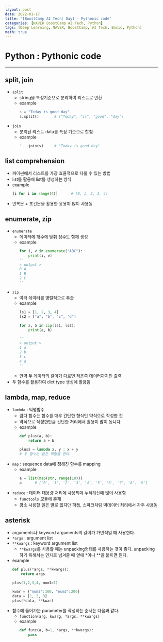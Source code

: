 ```yaml
---
layout: post
date: 2022-01-17
title: "[BoostCamp AI Tech] Day1 - Pythonic code"
categories: [NAVER BoostCamp AI Tech, Python]
tags: [Deep Learning, NAVER, BoostCamp, AI Tech, Basic, Python]
math: true
---
```


# Python : Pythonic code

---

## split, join
- `split` 
    - string을 특정기준으로 분리하여 리스트로 반환
    - example
        ```python
        s = "Today is good day"
        s.split()       # ["Today", "is", "good", "day"]
        ```
- `join`
    - 분리된 리스트 data를 특정 기준으로 합침
    - example
        ```python
        ' '.join(s)     # "Today is good day"
        ```

## list comprehension
- 파이썬에서 리스트를 가장 효율적으로 다룰 수 있는 방법
- list를 활용해 list를 생성하는 방식
- example
    ```python
    [i for i in range(4)]      # [0, 1, 2, 3, 4]
    ```
- 반복문 + 조건문을 활용한 응용이 많이 사용됨

## enumerate, zip
- `enumerate`
    - 데이터에 개수에 맞춰 정수도 함께 생성
    - example
        ```python
        for i, v in enumerate("ABC"):
            print(i, v)
        '''
        < output >
        0 A
        1 B
        2 C
        '''
        ```
- `zip`
    - 여러 데이터를 병렬적으로 추출
    - example
        ```python
        ls1 = [1, 2, 3, 4]
        ls2 = ["a", "b", "c", "d"]

        for a, b in zip(ls1, ls2):
            print(a, b)

        '''
        < output >
        1 a
        2 b
        3 c
        4 d
        '''
        ```
    - 만약 두 데이터의 길이가 다르면 적은쪽 데이터까지만 출력
- 두 함수를 활용하여 dict type 생성에 활용됨

## lambda, map, reduce
- `lambda` : 익명함수
    - 람다 함수는 함수를 매우 간단한 형식인 약식으로 작성한 것
    - 약식으로 작성한만큼 간단한 처리에서 활용이 많이 됩니다.
    - example
        ```python
        def plus(a, b):
            return a + b
        
        plus2 = lambda x, y : x + y
        # 두 함수는 같은 역할을 한다.
        ```
- `map` : sequence data에 정해진 함수를 mapping
    - example
        ```python
        a = list(map(str, range(10)))
        a      # ['0', '1', '2', '3', '4', '5', '6', '7', '8', '9']
        ```
- `reduce` : 데이터 대용량 처리에 사용되며 누적계산에 많이 사용함
    - `functools` 모듈에 존재
    - 평소 사용할 일은 별로 없지만 하둡, 스파크처럼 빅데이터 처리에서 자주 사용됨

## asterisk
- arguments나 keyword arguments의 길이가 가변적일 때 사용한다.
- `*args` : argument list
- `**kwargs` : keyword argument list
    - `**kwargs`를 사용할 때는 unpacking형태를 사용하는 것이 좋다. unpacking하기 위해서는 인자로 넘겨줄 때 앞에 *이나 **을 붙이면 된다.
- example
    ```python
    def plus(*args, **kwargs):
        return args
    
    plus(1,2,3,4, num1=1)
    
    kwar = {"num2":100, "num3":200}
    data = [1, 2, 3]
    plus(*data, **kwar)
    ```
- 함수에 들어가는 parameter를 작성하는 순서는 다음과 같다.
    - `function(arg, kwarg, *args, **kwargs)`
    - example
        ```python
        def func(a, b=1, *args, **kwargs):
            pass
        ```
